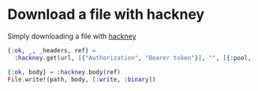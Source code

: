 # Download a file with hackney

Simply downloading a file with [hackney](https://github.com/benoitc/hackney)

```elixir
{:ok, _, _headers, ref} =
  :hackney.get(url, [{"Authorization", "Bearer token"}], "", [{:pool, :default}])

{:ok, body} = :hackney.body(ref)
File.write!(path, body, [:write, :binary])
```
